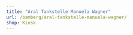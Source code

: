 ```yaml
---
title: "Aral Tankstelle Manuela Wagner"
url: /bamberg/aral-tankstelle-manuela-wagner/
shop: Kiosk
---
```

